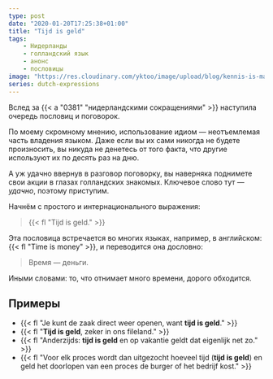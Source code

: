 ```yaml
---
type: post
date: "2020-01-20T17:25:38+01:00"
title: "Tijd is geld"
tags:
    - Нидерланды
    - голландский язык
    - анонс
    - пословицы
image: "https://res.cloudinary.com/yktoo/image/upload/blog/kennis-is-macht.jpg"
series: dutch-expressions
---
```


Вслед за {{< a "0381" "нидерландскими сокращениями" >}} наступила очередь пословиц и поговорок.

По моему скромному мнению, использование идиом — неотъемлемая часть владения языком. Даже если вы их сами никогда не будете произносить, вы никуда не денетесь от того факта, что другие используют их по десять раз на дню.

А уж удачно ввернув в разговор поговорку, вы наверняка поднимете свои акции в глазах голландских знакомых. Ключевое слово тут — *удачно*, поэтому приступим.

Начнём с простого и интернационального выражения:

> {{< fl "Tijd is geld." >}}

<!--more-->

Эта пословица встречается во многих языках, например, в английском: {{< fl "Time is money" >}}, и переводится она дословно:

> Время — деньги.

Иными словами: то, что отнимает много времени, дорого обходится.

## Примеры

* {{< fl "Je kunt de zaak direct weer openen, want **tijd is geld**." >}}
* {{< fl "**Tijd is geld**, zeker in ons fileland." >}}
* {{< fl "Anderzijds: **tijd is geld** en op vakantie geldt dat eigenlijk net zo." >}}
* {{< fl "Voor elk proces wordt dan uitgezocht hoeveel tijd (**tijd is geld**) en geld het doorlopen van een proces de burger of het bedrijf kost." >}}
